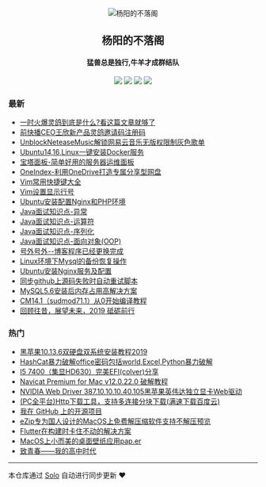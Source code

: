 <p align="center"><img alt="杨阳的不落阁" src="http://149.129.58.119/favicon.ico"></p><h2 align="center">
杨阳的不落阁
</h2>

<h4 align="center">猛兽总是独行,牛羊才成群结队</h4>
<p align="center"><a title="杨阳的不落阁" target="_blank" href="https://github.com/Funnyrz/solo-blog"><img src="https://img.shields.io/github/last-commit/Funnyrz/solo-blog.svg?style=flat-square&color=FF9900"></a>
<a title="GitHub repo size in bytes" target="_blank" href="https://github.com/Funnyrz/solo-blog"><img src="https://img.shields.io/github/repo-size/Funnyrz/solo-blog.svg?style=flat-square"></a>
<a title="Solo Version" target="_blank" href="https://github.com/b3log/solo/releases"><img src="https://img.shields.io/badge/solo-3.6.3-f1e05a.svg?style=flat-square&color=blueviolet"></a>
<a title="Hits" target="_blank" href="https://github.com/b3log/hits"><img src="https://hits.b3log.org/Funnyrz/solo-blog.svg"></a></p>

### 最新

* [一时火爆灵鸽到底是什么?看这篇文章就够了](http://zxacn.com/articles/2019/08/28/1566987045440.html)
* [前快播CEO王欣新产品灵鸽邀请码注册码](http://zxacn.com/articles/2019/08/28/1566982844804.html)
* [UnblockNeteaseMusic解锁网易云音乐无版权限制灰色歌单](http://zxacn.com/articles/2019/08/28/1566965869612.html)
* [Ubuntu14,16,Linux一键安装Docker服务](http://zxacn.com/articles/2019/08/27/1566880504868.html)
* [宝塔面板-简单好用的服务器运维面板](http://zxacn.com/articles/2019/08/23/1566555607610.html)
* [OneIndex-利用OneDrive打造专属分享型网盘](http://zxacn.com/articles/2019/08/23/1566554988304.html)
* [Vim常用快捷键大全](http://zxacn.com/articles/2019/08/23/1566553844199.html)
* [Vim设置显示行号](http://zxacn.com/articles/2019/08/23/1566553601605.html)
* [Ubuntu安装配置Nginx和PHP环境](http://zxacn.com/articles/2019/08/23/1566551548746.html)
* [Java面试知识点-异常](http://zxacn.com/articles/2019/08/12/1565600028937.html)
* [Java面试知识点-运算符](http://zxacn.com/articles/2019/08/12/1565599972046.html)
* [Java面试知识点-序列化](http://zxacn.com/articles/2019/08/12/1565599879861.html)
* [Java面试知识点-面向对象(OOP)](http://zxacn.com/articles/2019/08/12/1565599579950.html)
* [号外号外--博客程序已经更换完成](http://zxacn.com/articles/2019/08/02/1564730738040.html)
* [Linux环境下Mysql的备份恢复操作](http://zxacn.com/articles/2019/08/02/1564730220016.html)
* [Ubuntu安装Nginx服务及配置](http://zxacn.com/articles/2019/08/02/1564730132747.html)
* [同步github上源码失败时自动重试脚本](http://zxacn.com/articles/2019/08/02/1564730051837.html)
* [MySQL5.6安装后内存占用高解决方案](http://zxacn.com/articles/2019/08/02/1564729999649.html)
* [CM14.1（sudmod71.1）从0开始编译教程](http://zxacn.com/articles/2019/08/02/1564729967975.html)
* [回顾往昔，展望未来，2019 砥砺前行](http://zxacn.com/articles/2019/08/02/1564729940199.html)

### 热门

* [黑苹果10.13.6双硬盘双系统安装教程2019](http://zxacn.com/articles/2019/08/02/1564717450462.html)
* [HashCat暴力破解office密码包括world,Excel,Python暴力破解](http://zxacn.com/articles/2019/08/02/1564729501559.html)
* [I5 7400（集显HD630）完美EFI(colver)分享](http://zxacn.com/articles/2019/08/02/1564729027155.html)
* [Navicat Premium for Mac v12.0.22.0 破解教程](http://zxacn.com/articles/2019/08/02/1564728498238.html)
* [NVIDIA Web Driver 387.10.10.10.40.105黑苹果英伟达独立显卡Web驱动](http://zxacn.com/articles/2019/08/02/1564728666939.html)
* [(PC全平台)Http下载工具，支持多连接分块下载(满速下载百度云)](http://zxacn.com/articles/2019/08/02/1564729741128.html)
* [我在 GitHub 上的开源项目](http://zxacn.com/my-github-repos)
* [eZip专为国人设计的MacOS上免费解压缩软件支持不解压预览](http://zxacn.com/articles/2019/08/02/1564728932551.html)
* [Flutter在构建时卡住不动的解决方案](http://zxacn.com/articles/2019/08/02/1564729818249.html)
* [MacOS上小而美的桌面壁纸应用pap.er](http://zxacn.com/articles/2019/08/02/1564728832918.html)
* [致青春——我的高中时代](http://zxacn.com/articles/2019/08/02/1564729884769.html)



---

本仓库通过 [Solo](https://github.com/b3log/solo) 自动进行同步更新 ❤️ 